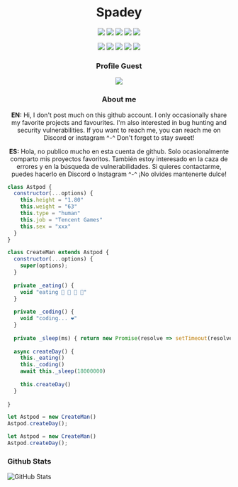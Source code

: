 <h1 align="center">Spadey</h1> 

<p align="center">
   <a href="https://discord.gg/kyTCcYKA4w" target"blank_"><img src="https://img.shields.io/badge/discord%20-111111.svg?&style=for-the-badge&logo=discord&logoColor=white"></a>
   <a href="https://sptfy.com/spadey" target"blank_"><img src="https://img.shields.io/badge/Spotify%20-111111.svg?&style=for-the-badge&logo=spotify&logoColor=white"></a>
   <a href="https://www.youtube.com/channel/UCk7LKEUG-3n547svXzuVp7A" target"blank_"><img src="https://img.shields.io/badge/youtube%20-111111.svg?&style=for-the-badge&logo=youtube&logoColor=white"></a>
   <a href="https://www.instagram.com/whyspadey/" target"blank_"><img src="https://img.shields.io/badge/INSTAGRAM%20-111111.svg?&style=for-the-badge&logo=instagram&logoColor=white"></a>
   <a href="https://github.com/SpadeyDev" target"blank_"><img src="https://img.shields.io/badge/GitHub%20-111111.svg?&style=for-the-badge&logo=github&logoColor=white"></a>

</p>

<div align="center">
<img src="https://img.shields.io/badge/html%20-%23323330.svg?&style=for-the-badge&logo=html5&logoColor=%23F7DF1E"/> 
<img src="https://img.shields.io/badge/css%20-%23323330.svg?&style=for-the-badge&logo=css3&logoColor=%23F7DF1E"/>
<img src="https://img.shields.io/badge/javascript%20-%23323330.svg?&style=for-the-badge&logo=javascript&logoColor=%23F7DF1E"/>
<img src="https://img.shields.io/badge/php%20-%23323330.svg?&style=for-the-badge&logo=php&logoColor=%23F7DF1E"/>
<img src="https://img.shields.io/badge/node.js%20-%23323330.svg?&style=for-the-badge&logo=node.js&logoColor=%23F7DF1E"/>

### Profile Guest
![](https://komarev.com/ghpvc/?username=SpadeyDev&color=ff69b4)

### About me

<b>EN:</b> Hi, I don't post much on this github account. I only occasionally share my favorite projects and favourites. I'm also interested in bug hunting and security vulnerabilities. If you want to reach me, you can reach me on Discord or instagram ^-^ Don't forget to stay sweet!

<b>ES:</b> Hola, no publico mucho en esta cuenta de github. Solo ocasionalmente comparto mis proyectos favoritos. También estoy interesado en la caza de errores y en la búsqueda de vulnerabilidades. Si quieres contactarme, puedes hacerlo en Discord o Instagram ^-^ ¡No olvides mantenerte dulce!

</div>

```js
class Astpod {
  constructor(...options) {
    this.height = "1.80"
    this.weight = "63"
    this.type = "human"
    this.job = "Tencent Games"
    this.sex = "xxx"
  }
}

class CreateMan extends Astpod {
  constructor(...options) {
    super(options);
  }
  
  private _eating() {
    void "eating 🍔 🍟 🍗 🥤"
  }
  
  private _coding() {
    void "coding... ❤️"
  }
  
  private _sleep(ms) { return new Promise(resolve => setTimeout(resolve, ms)) }
  
  async createDay() {
    this._eating()
    this._coding()
    await this._sleep(18000000)
    
    this.createDay()
  }
  
}

let Astpod = new CreateMan()
Astpod.createDay();

let Astpod = new CreateMan()
Astpod.createDay();
```



### Github Stats

![GitHub Stats](https://github-readme-stats.vercel.app/api?username=SpadeyDev&theme=radical)


